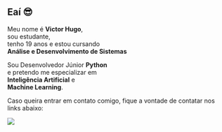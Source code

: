 ## Eaí 😎

Meu nome é **Victor Hugo**,<br/>
sou estudante,<br/>
tenho 19 anos e estou cursando<br/>
**Análise e Desenvolvimento de Sistemas**<br/>

Sou Desenvolvedor Júnior **Python**<br/> 
e pretendo me especializar em<br/>
**Inteligência Artificial** e<br/>
**Machine Learning**.

Caso queira entrar em contato comigo,
fique a vontade de contatar nos
links abaixo:

<a href="mailto:victordev1337@gmail.com">
<img src="https://img.shields.io/badge/Gmail-D14836?style=for-the-badge&logo=gmail&logoColor=white">
</img>
</a>


